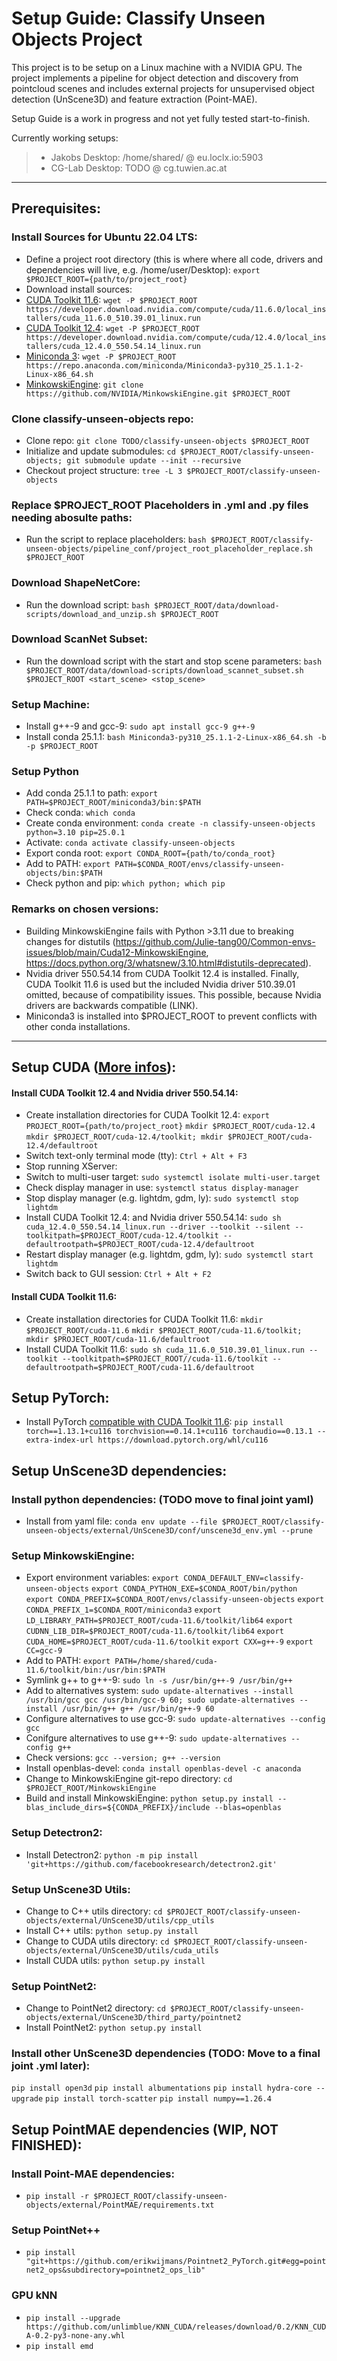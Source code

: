 # Setup Guide: Classify Unseen Objects Project

This project is to be setup on a Linux machine with a NVIDIA GPU.
The project implements a pipeline for object detection and discovery from pointcloud scenes and includes external projects for unsupervised object detection (UnScene3D) and feature extraction (Point-MAE). 

Setup Guide is a work in progress and not yet fully tested start-to-finish.

Currently working setups:
>- Jakobs Desktop: /home/shared/ @ eu.loclx.io:5903
>- CG-Lab Desktop: TODO @ cg.tuwien.ac.at 

---

## Prerequisites:

### Install Sources for Ubuntu 22.04 LTS:
- Define a project root directory (this is where where all code, drivers and dependencies will live, e.g. /home/user/Desktop): ```export $PROJECT_ROOT={path/to/project_root}```
- Download install sources:
- [CUDA Toolkit 11.6](https://developer.nvidia.com/cuda-11-6-0-download-archive): ```wget -P $PROJECT_ROOT https://developer.download.nvidia.com/compute/cuda/11.6.0/local_installers/cuda_11.6.0_510.39.01_linux.run```
- [CUDA Toolkit 12.4](https://developer.nvidia.com/cuda-12-4-0-download-archive): ```wget -P $PROJECT_ROOT https://developer.download.nvidia.com/compute/cuda/12.4.0/local_installers/cuda_12.4.0_550.54.14_linux.run```
- [Miniconda 3](https://www.anaconda.com/docs/getting-started/miniconda/install): ```wget -P $PROJECT_ROOT https://repo.anaconda.com/miniconda/Miniconda3-py310_25.1.1-2-Linux-x86_64.sh```
- [MinkowskiEngine](https://github.com/NVIDIA/MinkowskiEngine): ```git clone https://github.com/NVIDIA/MinkowskiEngine.git $PROJECT_ROOT```

### Clone classify-unseen-objects repo:
- Clone repo: ```git clone TODO/classify-unseen-objects $PROJECT_ROOT```
- Initialize and update submodules: ```cd $PROJECT_ROOT/classify-unseen-objects; git submodule update --init --recursive```
- Checkout project structure: ```tree -L 3 $PROJECT_ROOT/classify-unseen-objects```

### Replace $PROJECT_ROOT Placeholders in .yml and .py files needing abosulte paths:
- Run the script to replace placeholders: ```bash $PROJECT_ROOT/classify-unseen-objects/pipeline_conf/project_root_placeholder_replace.sh $PROJECT_ROOT```


### Download ShapeNetCore:
- Run the download script: ```bash $PROJECT_ROOT/data/download-scripts/download_and_unzip.sh $PROJECT_ROOT```

### Download ScanNet Subset:
- Run the download script with the start and stop scene parameters: ```bash $PROJECT_ROOT/data/download-scripts/download_scannet_subset.sh $PROJECT_ROOT <start_scene> <stop_scene>```

### Setup Machine:
- Install g++-9 and gcc-9: ```sudo apt install gcc-9 g++-9```
- Install conda 25.1.1: ```bash Miniconda3-py310_25.1.1-2-Linux-x86_64.sh -b -p $PROJECT_ROOT```

### Setup Python
- Add conda 25.1.1 to path: ```export PATH=$PROJECT_ROOT/miniconda3/bin:$PATH```
- Check conda: ```which conda```
- Create conda environment: ```conda create -n classify-unseen-objects python=3.10 pip=25.0.1```
- Activate: ```conda activate classify-unseen-objects```
- Export conda root: ```export CONDA_ROOT={path/to/conda_root}```
- Add to PATH: ```export PATH=$CONDA_ROOT/envs/classify-unseen-objects/bin:$PATH```
- Check python and pip: ```which python; which pip```

### Remarks on chosen versions:
- Building MinkowskiEngine fails with Python >3.11 due to breaking changes for distutils (https://github.com/Julie-tang00/Common-envs-issues/blob/main/Cuda12-MinkowskiEngine, https://docs.python.org/3/whatsnew/3.10.html#distutils-deprecated).
- Nvidia driver 550.54.14 from CUDA Toolkit 12.4 is installed. Finally, CUDA Toolkit 11.6 is used but the included Nvidia driver 510.39.01 omitted, because of compatibility issues. This possible, because Nvidia drivers are backwards compatible (LINK).
- Miniconda3 is installed into $PROJECT_ROOT to prevent conflicts with other conda installations.

---

## Setup CUDA ([More infos](https://docs.nvidia.com/cuda/cuda-installation-guide-linux/index.html)):
#### Install CUDA Toolkit 12.4 and Nvidia driver 550.54.14:
- Create installation directories for CUDA Toolkit 12.4: 
   ```export PROJECT_ROOT={path/to/project_root}```
   ```mkdir $PROJECT_ROOT/cuda-12.4```
   ```mkdir $PROJECT_ROOT/cuda-12.4/toolkit; mkdir $PROJECT_ROOT/cuda-12.4/defaultroot```
- Switch text-only terminal mode (tty): ```Ctrl + Alt + F3```
- Stop running XServer:
- Switch to multi-user target: ```sudo systemctl isolate multi-user.target```
- Check display manager in use: ```systemctl status display-manager```
- Stop display manager (e.g. lightdm, gdm, ly): ```sudo systemctl stop lightdm```
- Install CUDA Toolkit 12.4: and Nvidia driver 550.54.14: ```sudo sh cuda_12.4.0_550.54.14_linux.run --driver --toolkit --silent --toolkitpath=$PROJECT_ROOT/cuda-12.4/toolkit --defaultrootpath=$PROJECT_ROOT/cuda-12.4/defaultroot```
- Restart display manager (e.g. lightdm, gdm, ly): ```sudo systemctl start lightdm```
- Switch back to GUI session: ```Ctrl + Alt + F2```
#### Install CUDA Toolkit 11.6:
- Create installation directories for CUDA Toolkit 11.6:
   ```mkdir $PROJECT_ROOT/cuda-11.6```
   ```mkdir $PROJECT_ROOT/cuda-11.6/toolkit; mkdir $PROJECT_ROOT/cuda-11.6/defaultroot```
- Install CUDA Toolkit 11.6: ```sudo sh cuda_11.6.0_510.39.01_linux.run --toolkit --toolkitpath=$PROJECT_ROOT//cuda-11.6/toolkit --defaultrootpath=$PROJECT_ROOT/cuda-11.6/defaultroot```

## Setup PyTorch:
- Install PyTorch [compatible with CUDA Toolkit 11.6](https://pytorch.org/get-started/previous-versions/): ```pip install torch==1.13.1+cu116 torchvision==0.14.1+cu116 torchaudio==0.13.1 --extra-index-url https://download.pytorch.org/whl/cu116```

## Setup UnScene3D dependencies:
### Install python dependencies: (TODO move to final joint yaml)
- Install from yaml file: ```conda env update --file $PROJECT_ROOT/classify-unseen-objects/external/UnScene3D/conf/unscene3d_env.yml --prune```

### Setup MinkowskiEngine:
- Export environment variables:
   ```export CONDA_DEFAULT_ENV=classify-unseen-objects```
   ```export CONDA_PYTHON_EXE=$CONDA_ROOT/bin/python```
   ```export CONDA_PREFIX=$CONDA_ROOT/envs/classify-unseen-objects```
   ```export CONDA_PREFIX_1=$CONDA_ROOT/miniconda3```
   ```export LD_LIBRARY_PATH=$PROJECT_ROOT/cuda-11.6/toolkit/lib64```
   ```export CUDNN_LIB_DIR=$PROJECT_ROOT/cuda-11.6/toolkit/lib64```
   ```export CUDA_HOME=$PROJECT_ROOT/cuda-11.6/toolkit```
   ```export CXX=g++-9```
   ```export CC=gcc-9```
- Add to PATH: ```export PATH=/home/shared/cuda-11.6/toolkit/bin:/usr/bin:$PATH```
- Symlink g++ to g++-9: ```sudo ln -s /usr/bin/g++-9 /usr/bin/g++ ```
- Add to alternatives system: ```sudo update-alternatives --install /usr/bin/gcc gcc /usr/bin/gcc-9 60; sudo update-alternatives --install /usr/bin/g++ g++ /usr/bin/g++-9 60```
- Configure alternatives to use gcc-9: ```sudo update-alternatives --config gcc```
- Conifgure alternatives to use g++-9: ```sudo update-alternatives --config g++```
- Check versions: ```gcc --version; g++ --version```
- Install openblas-devel: ```conda install openblas-devel -c anaconda```
- Change to MinkowskiEngine git-repo directory: ```cd $PROJECT_ROOT/MinkowskiEngine```
- Build and install MinkowskiEngine: ```python setup.py install --blas_include_dirs=${CONDA_PREFIX}/include --blas=openblas```

### Setup Detectron2:
- Install Detectron2: ```python -m pip install 'git+https://github.com/facebookresearch/detectron2.git'```

### Setup UnScene3D Utils:
- Change to C++ utils directory: ```cd $PROJECT_ROOT/classify-unseen-objects/external/UnScene3D/utils/cpp_utils```
- Install C++ utils: ```python setup.py install```
- Change to CUDA utils directory: ```cd $PROJECT_ROOT/classify-unseen-objects/external/UnScene3D/utils/cuda_utils```
- Install CUDA utils: ```python setup.py install```
     
### Setup PointNet2:
- Change to PointNet2 directory: ```cd $PROJECT_ROOT/classify-unseen-objects/external/UnScene3D/third_party/pointnet2```
- Install PointNet2: ```python setup.py install```

### Install other UnScene3D dependencies (TODO: Move to a final joint .yml later):
```pip install open3d```
```pip install albumentations```
```pip install hydra-core --upgrade```
```pip install torch-scatter```
```pip install numpy==1.26.4```

## Setup PointMAE dependencies (WIP, NOT FINISHED):

### Install Point-MAE dependencies:
- ```pip install -r $PROJECT_ROOT/classify-unseen-objects/external/PointMAE/requirements.txt```

### Setup PointNet++
- ```pip install "git+https://github.com/erikwijmans/Pointnet2_PyTorch.git#egg=pointnet2_ops&subdirectory=pointnet2_ops_lib"```

### GPU kNN
- ```pip install --upgrade https://github.com/unlimblue/KNN_CUDA/releases/download/0.2/KNN_CUDA-0.2-py3-none-any.whl```
- ```pip install emd```